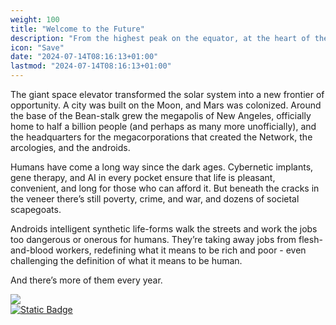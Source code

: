 ```yaml
---
weight: 100
title: "Welcome to the Future"
description: "From the highest peak on the equator, at the heart of the greatest and worst city Earth has ever known, a nanolattice weave of carbon fibers stretches to the heavens: the Beanstalk."
icon: "Save"
date: "2024-07-14T08:16:13+01:00"
lastmod: "2024-07-14T08:16:13+01:00"
---
```

The giant space elevator transformed the solar system into a new frontier of opportunity. A city was built on the Moon, and Mars was colonized. Around the base of the Bean-stalk grew the megapolis of New Angeles, officially home to half a billion people (and perhaps as many more unofficially), and the headquarters for the megacorporations that created the Network, the arcologies, and the androids.

Humans have come a long way since the dark ages. Cybernetic implants, gene therapy, and AI in every pocket ensure that life is pleasant, convenient, and long for those who can afford it. But beneath the cracks in the veneer there’s still poverty, crime, and war, and dozens of societal scapegoats.

Androids intelligent synthetic life-forms walk the streets and work the jobs too dangerous or onerous for humans. They’re taking away jobs from flesh-and-blood workers, redefining what it means to be rich and poor - even challenging the definition of what it means to be human.

And there’s more of them every year.   

[![](https://card-images.netrunnerdb.com/v2/large/25136.jpg)](https://netrunnerdb.com/en/card/25136)<br />
[![Static Badge](https://img.shields.io/badge/Netrunner_card-NetrunnerDB.com-blue?style=flat)](https://netrunnerdb.com)

